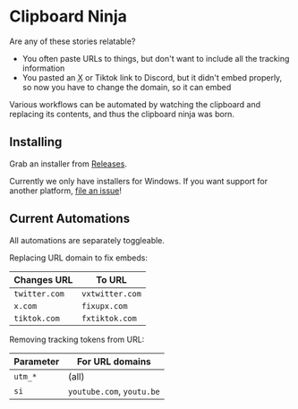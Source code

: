 # Clipboard Ninja

Are any of these stories relatable?

- You often paste URLs to things, but don't want to include all the tracking information
- You pasted an <abbr title="Twitter">X</abbr> or Tiktok link to Discord, but it didn't embed properly,
  so now you have to change the domain, so it can embed

Various workflows can be automated by watching the clipboard and replacing its contents,
and thus the clipboard ninja was born.

## Installing

Grab an installer from [Releases](https://github.com/ephemeral-laboratories/ClipboardNinja/releases).

Currently we only have installers for Windows. If you want support for another
platform, [file an issue](https://github.com/ephemeral-laboratories/ClipboardNinja/issues)!

## Current Automations

All automations are separately toggleable.

Replacing URL domain to fix embeds:

| Changes URL   | To URL          |
|---------------|-----------------|
| `twitter.com` | `vxtwitter.com` |
| `x.com`       | `fixupx.com`    |
| `tiktok.com`  | `fxtiktok.com`  |

Removing tracking tokens from URL:

| Parameter | For URL domains           |
|-----------|---------------------------|
| `utm_*`   | (all)                     |
| `si`      | `youtube.com`, `youtu.be` |
